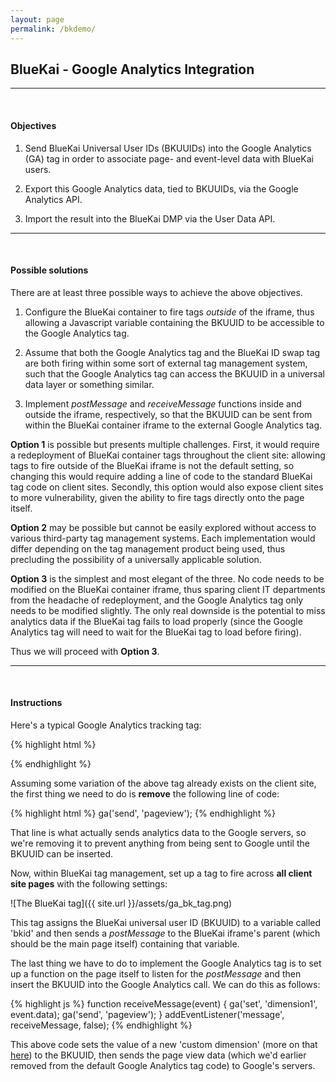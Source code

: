```yaml
---
layout: page
permalink: /bkdemo/
---
```

## BlueKai - Google Analytics Integration
---
<br>

#### Objectives

1. Send BlueKai Universal User IDs (BKUUIDs) into the Google Analytics (GA) tag in order to associate page- and event-level data with BlueKai users.

2. Export this Google Analytics data, tied to BKUUIDs, via the Google Analytics API.

3. Import the result into the BlueKai DMP via the User Data API.

---
<br>

#### Possible solutions

There are at least three possible ways to achieve the above objectives.

1. Configure the BlueKai container to fire tags *outside* of the iframe, thus allowing a Javascript variable containing the BKUUID to be accessible to the Google Analytics tag.  

2. Assume that both the Google Analytics tag and the BlueKai ID swap tag are both firing within some sort of external tag management system, such that the Google Analytics tag can access the BKUUID in a universal data layer or something similar.

3. Implement *postMessage* and *receiveMessage* functions inside and outside the iframe, respectively, so that the BKUUID can be sent from within the BlueKai container iframe to the external Google Analytics tag.

**Option 1** is possible but presents multiple challenges. First, it would require a redeployment of BlueKai container tags throughout the client site: allowing tags to fire outside of the BlueKai iframe is not the default setting, so changing this would require adding a line of code to the standard BlueKai tag code on client sites. Secondly, this option would also expose client sites to more vulnerability, given the ability to fire tags directly onto the page itself.

**Option 2** may be possible but cannot be easily explored without access to various third-party tag management systems. Each implementation would differ depending on the tag management product being used, thus precluding the possibility of a universally applicable solution.

**Option 3** is the simplest and most elegant of the three. No code needs to be modified on the BlueKai container iframe, thus sparing client IT departments from the headache of redeployment, and the Google Analytics tag only needs to be modified slightly. The only real downside is the potential to miss analytics data if the BlueKai tag fails to load properly (since the Google Analytics tag will need to wait for the BlueKai tag to load before firing).

Thus we will proceed with **Option 3**.

---
<br>

#### Instructions

Here's a typical Google Analytics tracking tag:

{% highlight html %}
<script>

    (function(i,s,o,g,r,a,m){i['GoogleAnalyticsObject']=r;i[r]=i[r]||function(){
      (i[r].q=i[r].q||[]).push(arguments)},i[r].l=1*new Date();a=s.createElement(o),
      m=s.getElementsByTagName(o)[0];a.async=1;a.src=g;m.parentNode.insertBefore(a,m)
      })(window,document,'script','//www.google-analytics.com/analytics.js','ga');

    ga('create', 'UA-XXXXXXXX-1', 'auto');
    ga('send', 'pageview');

</script>
{% endhighlight %}

Assuming some variation of the above tag already exists on the client site, the first thing we need to do is **remove** the following line of code:

{% highlight html %}
  ga('send', 'pageview');
{% endhighlight %}

That line is what actually sends analytics data to the Google servers, so we're removing it to prevent anything from being sent to Google until the BKUUID can be inserted.

Now, within BlueKai tag management, set up a tag to fire across **all client site pages** with the following settings:

![The BlueKai tag]({{ site.url }}/assets/ga_bk_tag.png)

This tag assigns the BlueKai universal user ID (BKUUID) to a variable called 'bkid' and then sends a *postMessage* to the BlueKai iframe's parent (which should be the main page itself) containing that variable.

The last thing we have to do to implement the Google Analytics tag is to set up a function on the page itself to listen for the *postMessage* and then insert the BKUUID into the Google Analytics call. We can do this as follows:

{% highlight js %}
  function receiveMessage(event) {
    ga('set', 'dimension1', event.data);
    ga('send', 'pageview');
  }
  addEventListener('message', receiveMessage, false);
{% endhighlight %}

This above code sets the value of a new 'custom dimension' (more on that [here](https://support.google.com/analytics/answer/2709828?hl=en)) to the BKUUID, then sends the page view data (which we'd earlier removed from the default Google Analytics tag code) to Google's servers.
